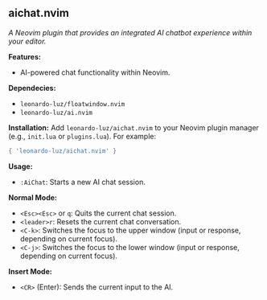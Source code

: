 ## aichat.nvim

*A Neovim plugin that provides an integrated AI chatbot experience within your editor.*

**Features:**

* AI-powered chat functionality within Neovim.

**Dependecies:**

* `leonardo-luz/floatwindow.nvim`
* `leonardo-luz/ai.nvim`

**Installation:**  Add `leonardo-luz/aichat.nvim` to your Neovim plugin manager (e.g., `init.lua` or `plugins.lua`).  For example:

```lua
{ 'leonardo-luz/aichat.nvim' }
```

**Usage:**

* `:AiChat`: Starts a new AI chat session.

**Normal Mode:**

* `<Esc><Esc>` or `q`: Quits the current chat session.
* `<leader>r`: Resets the current chat conversation.
* `<C-k>`: Switches the focus to the upper window (input or response, depending on current focus).
* `<C-j>`: Switches the focus to the lower window (input or response, depending on current focus).

**Insert Mode:**

* `<CR>` (Enter): Sends the current input to the AI.
